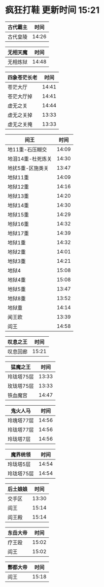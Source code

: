# 疯狂打鞋 更新时间 15:21

| 古代霸主   | 时间    |
|--------|-------|
| 古代皇陵 | 14:26 |

| 无相天魔   | 时间    |
|--------|-------|
| 无相炼狱 | 14:48 |

| 四象苍茫长老   | 时间    |
|--------|-------|
| 苍茫大厅 | 14:41 |
| 苍茫大厅掉 | 14:41 |
| 虚无之关 | 14:44 |
| 虚无之关掉 | 13:33 |
| 虚无之关掩 | 13:33 |

| 间王   | 时间    |
|--------|-------|
| 地11重-石压糊交 | 14:09 |
| 地泪14重-杜死炼关 | 14:30 |
| 地扰5重-区施类关 | 13:47 |
| 地狱11重 | 14:09 |
| 地狱12重 | 14:16 |
| 地狱13重 | 14:20 |
| 地狱14重 | 14:30 |
| 地狱15重 | 14:29 |
| 地狱16重 | 14:32 |
| 地狱17重 | 14:39 |
| 地狱1重 | 14:32 |
| 地狱2重 | 14:01 |
| 地狱3重 | 14:21 |
| 地狱4 | 15:08 |
| 地狱4重 | 15:08 |
| 地狱5重 | 13:47 |
| 地狱8重 | 13:52 |
| 地狱重 | 14:14 |
| 闻王欧 | 13:39 |
| 阎王 | 14:58 |

| 叹息之王   | 时间    |
|--------|-------|
| 叹息回廊 | 15:21 |

| 猛魔之王   | 时间    |
|--------|-------|
| 玲珑塔75层 | 13:33 |
| 玫珑塔75层 | 13:33 |
| 铁血魔宫 | 14:47 |

| 鬼火人马   | 时间    |
|--------|-------|
| 玲瑰塔77层 | 14:56 |
| 玲珑塔77层 | 14:56 |
| 玲珑塔7层 | 14:56 |

| 魔界统领   | 时间    |
|--------|-------|
| 玲珑塔5层 | 14:54 |
| 玲珑塔75层 | 14:54 |

| 后土娘娘   | 时间    |
|--------|-------|
| 交手区 | 13:30 |
| 阎王 | 15:14 |
| 阎王殿 | 15:14 |

| 东岳大帝   | 时间    |
|--------|-------|
| 疗王殴 | 15:02 |
| 阎王 | 15:02 |

| 酆都大帝   | 时间    |
|--------|-------|
| 阎王 | 15:18 |